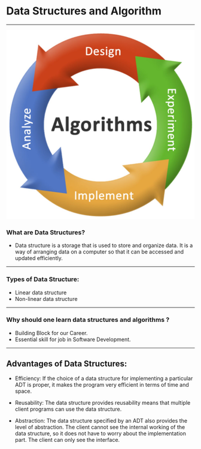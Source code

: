 # Data Structures and Algorithm
***

<p align="center">
  <img src="https://github.com/Rashmi1526/DSA/blob/main/assests/dsa.jpg" alt="Data Structures and Algorithms"/>
</p>


### What are Data Structures?
* Data structure is a storage that is used to store and organize data. It is a way of arranging data on a computer so that it can be accessed and updated efficiently.

***
### Types of Data Structure:

* Linear data structure
* Non-linear data structure

***
### Why should one learn data structures and algorithms ?

* Building Block for our Career.
* Essential skill for job in Software Development.

***

## Advantages of Data Structures:

* Efficiency: If the choice of a data structure for implementing a particular ADT is proper, it makes the program very efficient in terms of time and space.

* Reusability: The data structure provides reusability means that multiple client programs can use the data structure.

* Abstraction: The data structure specified by an ADT also provides the level of abstraction. The client cannot see the internal working of the data structure, so it does not have to worry about the implementation part. The client can only see the interface. 

